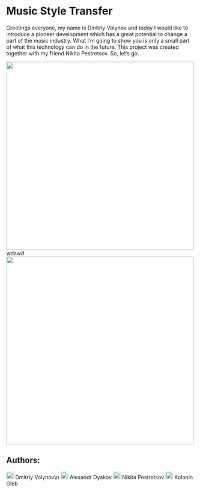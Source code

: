 <h1>Music Style Transfer</h1>

Greetings everyone, my name is Dmitriy Volynov and today I would like to introduce a pioneer development which has a great potential to change a part of the music industry. What I’m going to show you is only a small part of what this technology can do in the future. This project was created together with my friend Nikita Pestretsov. So, let’s go.


<img src="https://github.com/dvolynov/Music-Style-Transfer/assets/83712099/bf0a7e9d-0375-4a2f-a0a6-7db7eb8069b3" width="500">   
wdawd
<img src="https://github.com/dvolynov/Music-Style-Transfer/assets/83712099/e123c5be-88ba-4dad-a9e8-f3fa2c2a9ee0" width="500">    


<h2>Authors:</h2>
<img src="https://github.com/dvolynov/Music-Style-Transfer/assets/83712099/d47c666b-1e29-416c-99cf-ad0196186367" width="20"> Dmitriy Volynov\n
<img src="https://github.com/dvolynov/Music-Style-Transfer/assets/83712099/fecdf38e-fa56-46c1-af04-761f73a62172" width="20"> Alexandr Dyakov     
<img src="https://github.com/dvolynov/Music-Style-Transfer/assets/83712099/1d750242-aff3-430d-9389-cd483a80de60" width="20"> Nikita Pestretsov    
<img src="https://github.com/dvolynov/Music-Style-Transfer/assets/83712099/c14fe25c-cc18-41b1-b452-e349b96a79e1" width="20"> Kolonin Gleb    
